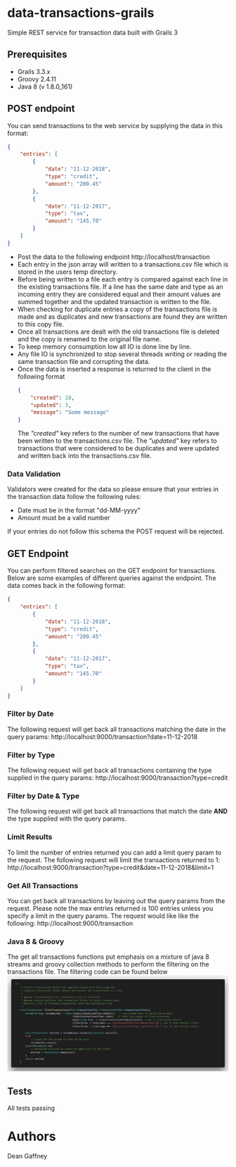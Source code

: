 # data-transactions-grails
Simple REST service for transaction data built with Grails 3

## Prerequisites
* Grails 3.3.x
* Groovy 2.4.11
* Java 8 (v 1.8.0_161)

## POST endpoint
You can send transactions to the web service by supplying the data in this format:
```json
{
    "entries": [
        {
            "date": "11-12-2018",
            "type": "credit",
            "amount": "200.45"
        },
        {
            "date": "11-12-2017",
            "type": "tax",
            "amount": "145.70"
        }
    ]
}
```
* Post the data to the following endpoint http://localhost/transaction
* Each entry in the json array will written to a transactions.csv file which is stored in the users temp directory.
* Before being written to a file each entry is compared against each line in the existing transactions file. If a line has the same date and type as an incoming entry they are considered equal and their amount values are summed together and the updated transaction is written to the file.
* When checking for duplicate entries a copy of the transactions file is made and as duplicates and new transactions are found they are written to this copy file.
* Once all transactions are dealt with the old transactions file is deleted and the copy is renamed to the original file name.
* To keep memory consumption low all IO is done line by line.
* Any file IO is synchronized to stop several threads writing or reading the same transaction file and corrupting the data.
* Once the data is inserted a response is returned to the client in the following format
  ```json
  {
      "created": 10,
      "updated": 3,
      "message": "Some message"
  }
  ```
  The *"created"* key refers to the number of new transactions that have been written to the transactions.csv file. The *"updated"* key refers to transactions that were considered to be duplicates and were updated and written back into the transactions.csv file.
### Data Validation
Validators were created for the data so please ensure that your entries in the transaction data follow the following rules:
* Date must be in the format "dd-MM-yyyy"
* Amount must be a valid number

If your entries do not follow this schema the POST request will be rejected.

## GET Endpoint
You can perform filtered searches on the GET endpoint for transactions. Below are some examples of different queries against the endpoint. The data comes back in the following format:
```json
{
    "entries": [
        {
            "date": "11-12-2018",
            "type": "credit",
            "amount": "200.45"
        },
        {
            "date": "11-12-2017",
            "type": "tax",
            "amount": "145.70"
        }
    ]
}
```

### Filter by Date
The following request will get back all transactions matching the date in the query params:
http://localhost:9000/transaction?date=11-12-2018

### Filter by Type
The following request will get back all transactions containing the type supplied in the query params:
http://localhost:9000/transaction?type=credit

### Filter by Date & Type
The following request will get back all transactions that match the date **AND** the type supplied with the query params.

### Limit Results
To limit the number of entries returned you can add a limit query param to the request. The following request will limit the transactions returned to 1:
http://localhost:9000/transaction?type=credit&date=11-12-2018&limit=1

### Get All Transactions
You can get back all transactions by leaving out the query params from the request. Please note the max entries returned is 100 entries unless you specify a limit in the query params. The request would like like the following:
http://localhost:9000/transaction

### Java 8 & Groovy
The get all transactions functions put emphasis on a mixture of java 8 streams and groovy collection methods to perform the filtering on the transactions file. The filtering code can be found below
![Filtering Code](./images/code.png)


## Tests
All tests passing

# Authors
Dean Gaffney